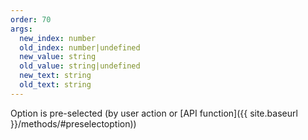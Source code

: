 ```yaml
---
order: 70
args:
  new_index: number
  old_index: number|undefined
  new_value: string
  old_value: string|undefined
  new_text: string
  old_text: string
---
```

Option is pre-selected (by user action or [API function]({{ site.baseurl }}/methods/#preselectoption))

